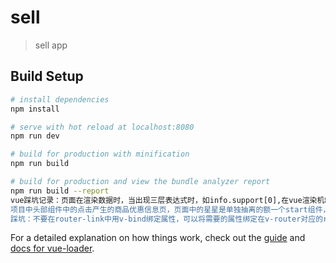 # sell

> sell app

## Build Setup

``` bash
# install dependencies
npm install

# serve with hot reload at localhost:8080
npm run dev

# build for production with minification
npm run build

# build for production and view the bundle analyzer report
npm run build --report
vue踩坑记录：页面在渲染数据时，当出现三层表达式时，如info.support[0],在vue渲染机制中，异步数据先显示初始数据，再显示带数据的数据，它先读取info对象，发现他还是一个空对象，这是页面就会报错了，然后会将数组中的数据渲染进来，此时的页面内容没有问题，但是会显示报错，报错信息类似：“Error in render: "TypeError: Cannot read property '0' of undefined。此时需要在渲染这个数据的父标签中加上"v-if=info.support"，这里的info.support是这里的数据指代，具体情况具体表示。不能使用v-show，因为v-show的机制是在加载后，根据条件显示是否加载。
项目中头部组件中的点击产生的商品优惠信息页，页面中的星星是单独抽离的额一个start组件，作为headerContain的子组件，里面的显示星星的方法比较"秀"!
踩坑：不要在router-link中用v-bind绑定属性，可以将需要的属性绑定在v-router对应的router-view中。
```

For a detailed explanation on how things work, check out the [guide](http://vuejs-templates.github.io/webpack/) and [docs for vue-loader](http://vuejs.github.io/vue-loader).
